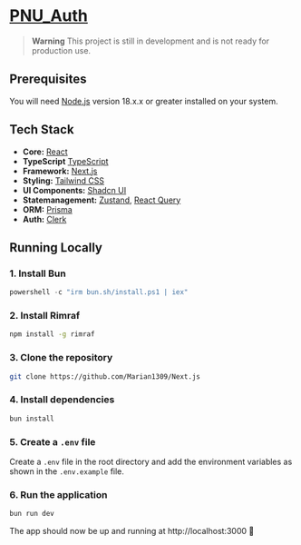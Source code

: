 # [PNU_Auth](http://localhost:3000)

> **Warning** This project is still in development and is not ready for production use.

## Prerequisites

You will need [Node.js](https://nodejs.org) version 18.x.x or greater installed on your
system.

## Tech Stack

- **Core:** [React](https://react.dev)
- **TypeScript** [TypeScript](https://www.typescriptlang.org)
- **Framework:** [Next.js](https://nextjs.org)
- **Styling:** [Tailwind CSS](https://tailwindcss.com)
- **UI Components:** [Shadcn UI](https://ui.shadcn.com)
- **Statemanagement:** [Zustand](https://zustand-demo.pmnd.rs),
  [React Query](https://tanstack.com/query/latest)
- **ORM:** [Prisma](https://www.prisma.io)
- **Auth:** [Clerk](https://clerk.com)

## Running Locally

### 1. Install Bun

```powershell
powershell -c "irm bun.sh/install.ps1 | iex"
```

### 2. Install Rimraf

```bash
npm install -g rimraf
```

### 3. Clone the repository

```bash
git clone https://github.com/Marian1309/Next.js
```

### 4. Install dependencies

```bash
bun install
```

### 5. Create a `.env` file

Create a `.env` file in the root directory and add the environment variables as shown in
the `.env.example` file.

### 6. Run the application

```bash
bun run dev
```

The app should now be up and running at http://localhost:3000 🚀
